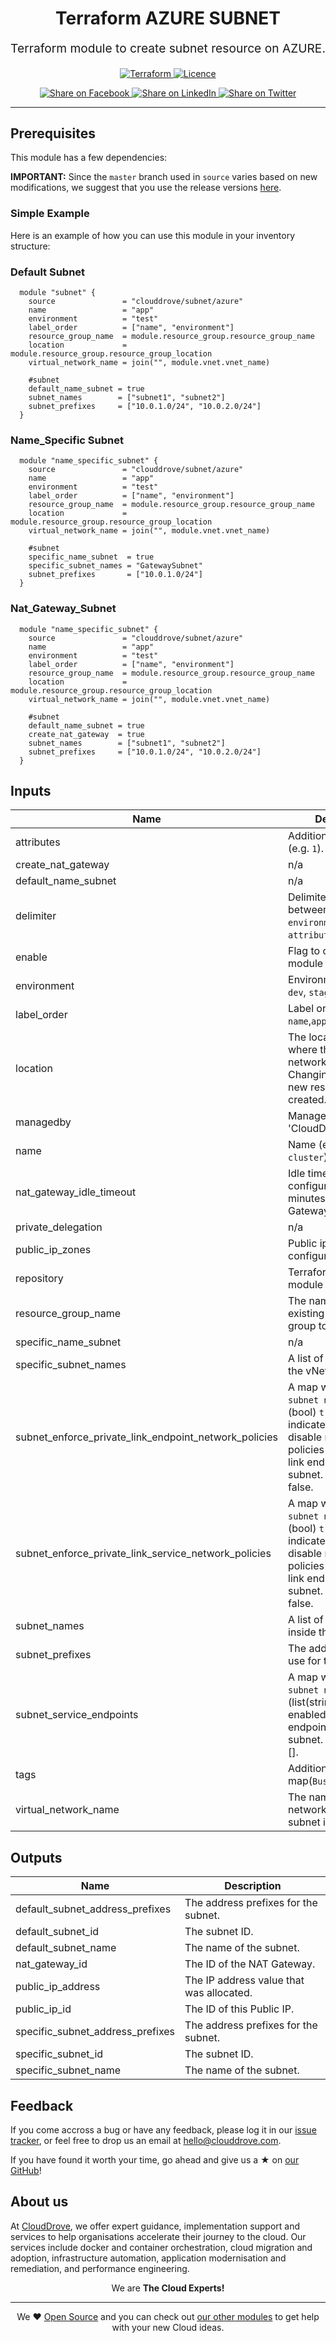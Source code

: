 <!-- This file was automatically generated by the `geine`. Make all changes to `README.yaml` and run `make readme` to rebuild this file. -->


<h1 align="center">
    Terraform AZURE SUBNET
</h1>

<p align="center" style="font-size: 1.2rem;"> 
    Terraform module to create subnet resource on AZURE.
     </p>

<p align="center">

<a href="https://www.terraform.io">
  <img src="https://img.shields.io/badge/Terraform-v1.0.0-green" alt="Terraform">
</a>
<a href="LICENSE.md">
  <img src="https://img.shields.io/badge/License-APACHE-blue.svg" alt="Licence">
</a>


</p>
<p align="center">

<a href='https://facebook.com/sharer/sharer.php?u=https://github.com/clouddrove/terraform-azure-subnet'>
  <img title="Share on Facebook" src="https://user-images.githubusercontent.com/50652676/62817743-4f64cb80-bb59-11e9-90c7-b057252ded50.png" />
</a>
<a href='https://www.linkedin.com/shareArticle?mini=true&title=Terraform+AZURE+SUBNET&url=https://github.com/clouddrove/terraform-azure-subnet'>
  <img title="Share on LinkedIn" src="https://user-images.githubusercontent.com/50652676/62817742-4e339e80-bb59-11e9-87b9-a1f68cae1049.png" />
</a>
<a href='https://twitter.com/intent/tweet/?text=Terraform+AZURE+SUBNET&url=https://github.com/clouddrove/terraform-azure-subnet'>
  <img title="Share on Twitter" src="https://user-images.githubusercontent.com/50652676/62817740-4c69db00-bb59-11e9-8a79-3580fbbf6d5c.png" />
</a>

</p>
<hr>





## Prerequisites

This module has a few dependencies: 








**IMPORTANT:** Since the `master` branch used in `source` varies based on new modifications, we suggest that you use the release versions [here](https://github.com/clouddrove/terraform-azure-subnet/releases).


### Simple Example
Here is an example of how you can use this module in your inventory structure:
### Default Subnet
```hcl
  module "subnet" {
    source               = "clouddrove/subnet/azure"
    name                 = "app"
    environment          = "test"
    label_order          = ["name", "environment"]
    resource_group_name  = module.resource_group.resource_group_name
    location             = module.resource_group.resource_group_location
    virtual_network_name = join("", module.vnet.vnet_name)

    #subnet
    default_name_subnet = true
    subnet_names        = ["subnet1", "subnet2"]
    subnet_prefixes     = ["10.0.1.0/24", "10.0.2.0/24"]
  }
```
### Name_Specific Subnet
```hcl
  module "name_specific_subnet" {
    source               = "clouddrove/subnet/azure"
    name                 = "app"
    environment          = "test"
    label_order          = ["name", "environment"]
    resource_group_name  = module.resource_group.resource_group_name
    location             = module.resource_group.resource_group_location
    virtual_network_name = join("", module.vnet.vnet_name)

    #subnet
    specific_name_subnet  = true
    specific_subnet_names = "GatewaySubnet"
    subnet_prefixes       = ["10.0.1.0/24"]
  }
```
### Nat_Gateway_Subnet
```hcl
  module "name_specific_subnet" {
    source               = "clouddrove/subnet/azure"
    name                 = "app"
    environment          = "test"
    label_order          = ["name", "environment"]
    resource_group_name  = module.resource_group.resource_group_name
    location             = module.resource_group.resource_group_location
    virtual_network_name = join("", module.vnet.vnet_name)

    #subnet
    default_name_subnet = true
    create_nat_gateway  = true
    subnet_names        = ["subnet1", "subnet2"]
    subnet_prefixes     = ["10.0.1.0/24", "10.0.2.0/24"]
  }
```






## Inputs

| Name | Description | Type | Default | Required |
|------|-------------|------|---------|:--------:|
| attributes | Additional attributes (e.g. `1`). | `list(any)` | `[]` | no |
| create\_nat\_gateway | n/a | `bool` | `false` | no |
| default\_name\_subnet | n/a | `bool` | `false` | no |
| delimiter | Delimiter to be used between `organization`, `environment`, `name` and `attributes`. | `string` | `"-"` | no |
| enable | Flag to control the module creation | `bool` | `true` | no |
| environment | Environment (e.g. `prod`, `dev`, `staging`). | `string` | `""` | no |
| label\_order | Label order, e.g. `name`,`application`. | `list(any)` | `[]` | no |
| location | The location/region where the virtual network is created. Changing this forces a new resource to be created. | `string` | `""` | no |
| managedby | ManagedBy, eg 'CloudDrove'. | `string` | `"hello@clouddrove.com"` | no |
| name | Name  (e.g. `app` or `cluster`). | `string` | `""` | no |
| nat\_gateway\_idle\_timeout | Idle timeout configuration in minutes for Nat Gateway | `number` | `4` | no |
| private\_delegation | n/a | `map` | `{}` | no |
| public\_ip\_zones | Public ip Zones to configure. | `list(string)` | `null` | no |
| repository | Terraform current module repo | `string` | `"https://github.com/clouddrove/terraform-azure-subnet.git"` | no |
| resource\_group\_name | The name of an existing resource group to be imported. | `string` | `""` | no |
| specific\_name\_subnet | n/a | `bool` | `false` | no |
| specific\_subnet\_names | A list of subnets inside the vNet. | `string` | `""` | no |
| subnet\_enforce\_private\_link\_endpoint\_network\_policies | A map with key (string) `subnet name`, value (bool) `true` or `false` to indicate enable or disable network policies for the private link endpoint on the subnet. Default value is false. | `map(bool)` | `{}` | no |
| subnet\_enforce\_private\_link\_service\_network\_policies | A map with key (string) `subnet name`, value (bool) `true` or `false` to indicate enable or disable network policies for the private link endpoint on the subnet. Default value is false. | `bool` | `true` | no |
| subnet\_names | A list of public subnets inside the vNet. | `list(string)` | `[]` | no |
| subnet\_prefixes | The address prefix to use for the subnet. | `list(string)` | `[]` | no |
| subnet\_service\_endpoints | A map with key (string) `subnet name`, value (list(string)) to indicate enabled service endpoints on the subnet. Default value is []. | `map(list(string))` | `{}` | no |
| tags | Additional tags (e.g. map(`BusinessUnit`,`XYZ`). | `map(any)` | `{}` | no |
| virtual\_network\_name | The name of the virtual network in which the subnet is created in | `string` | `""` | no |

## Outputs

| Name | Description |
|------|-------------|
| default\_subnet\_address\_prefixes | The address prefixes for the subnet. |
| default\_subnet\_id | The subnet ID. |
| default\_subnet\_name | The name of the subnet. |
| nat\_gateway\_id | The ID of the NAT Gateway. |
| public\_ip\_address | The IP address value that was allocated. |
| public\_ip\_id | The ID of this Public IP. |
| specific\_subnet\_address\_prefixes | The address prefixes for the subnet. |
| specific\_subnet\_id | The subnet ID. |
| specific\_subnet\_name | The name of the subnet. |






## Feedback 
If you come accross a bug or have any feedback, please log it in our [issue tracker](https://github.com/clouddrove/terraform-azure-subnet/issues), or feel free to drop us an email at [hello@clouddrove.com](mailto:hello@clouddrove.com).

If you have found it worth your time, go ahead and give us a ★ on [our GitHub](https://github.com/clouddrove/terraform-azure-subnet)!

## About us

At [CloudDrove][website], we offer expert guidance, implementation support and services to help organisations accelerate their journey to the cloud. Our services include docker and container orchestration, cloud migration and adoption, infrastructure automation, application modernisation and remediation, and performance engineering.

<p align="center">We are <b> The Cloud Experts!</b></p>
<hr />
<p align="center">We ❤️  <a href="https://github.com/clouddrove">Open Source</a> and you can check out <a href="https://github.com/clouddrove">our other modules</a> to get help with your new Cloud ideas.</p>

  [website]: https://clouddrove.com
  [github]: https://github.com/clouddrove
  [linkedin]: https://cpco.io/linkedin
  [twitter]: https://twitter.com/clouddrove/
  [email]: https://clouddrove.com/contact-us.html
  [terraform_modules]: https://github.com/clouddrove?utf8=%E2%9C%93&q=terraform-&type=&language=
